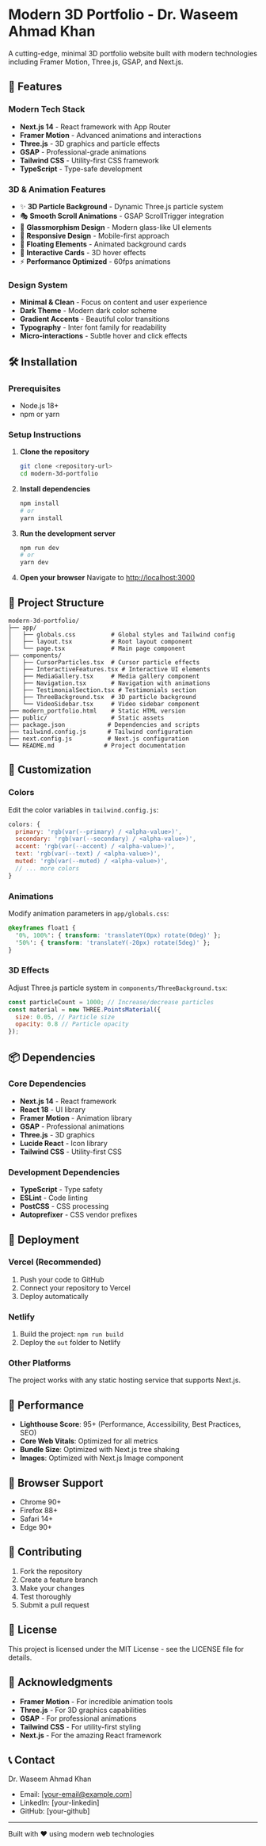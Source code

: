 # Modern 3D Portfolio - Dr. Waseem Ahmad Khan

A cutting-edge, minimal 3D portfolio website built with modern technologies including Framer Motion, Three.js, GSAP, and Next.js.

## 🚀 Features

### Modern Tech Stack
- **Next.js 14** - React framework with App Router
- **Framer Motion** - Advanced animations and interactions
- **Three.js** - 3D graphics and particle effects
- **GSAP** - Professional-grade animations
- **Tailwind CSS** - Utility-first CSS framework
- **TypeScript** - Type-safe development

### 3D & Animation Features
- ✨ **3D Particle Background** - Dynamic Three.js particle system
- 🎭 **Smooth Scroll Animations** - GSAP ScrollTrigger integration
- 🎨 **Glassmorphism Design** - Modern glass-like UI elements
- 📱 **Responsive Design** - Mobile-first approach
- 🌊 **Floating Elements** - Animated background cards
- 🎯 **Interactive Cards** - 3D hover effects
- ⚡ **Performance Optimized** - 60fps animations

### Design System
- **Minimal & Clean** - Focus on content and user experience
- **Dark Theme** - Modern dark color scheme
- **Gradient Accents** - Beautiful color transitions
- **Typography** - Inter font family for readability
- **Micro-interactions** - Subtle hover and click effects

## 🛠️ Installation

### Prerequisites
- Node.js 18+ 
- npm or yarn

### Setup Instructions

1. **Clone the repository**
   ```bash
   git clone <repository-url>
   cd modern-3d-portfolio
   ```

2. **Install dependencies**
   ```bash
   npm install
   # or
   yarn install
   ```

3. **Run the development server**
   ```bash
   npm run dev
   # or
   yarn dev
   ```

4. **Open your browser**
   Navigate to [http://localhost:3000](http://localhost:3000)

## 📁 Project Structure

```
modern-3d-portfolio/
├── app/
│   ├── globals.css          # Global styles and Tailwind config
│   ├── layout.tsx           # Root layout component
│   └── page.tsx             # Main page component
├── components/
│   ├── CursorParticles.tsx  # Cursor particle effects
│   ├── InteractiveFeatures.tsx # Interactive UI elements
│   ├── MediaGallery.tsx     # Media gallery component
│   ├── Navigation.tsx       # Navigation with animations
│   ├── TestimonialSection.tsx # Testimonials section
│   ├── ThreeBackground.tsx  # 3D particle background
│   └── VideoSidebar.tsx     # Video sidebar component
├── modern_portfolio.html    # Static HTML version
├── public/                  # Static assets
├── package.json            # Dependencies and scripts
├── tailwind.config.js      # Tailwind configuration
├── next.config.js          # Next.js configuration
└── README.md              # Project documentation
```

## 🎨 Customization

### Colors
Edit the color variables in `tailwind.config.js`:
```javascript
colors: {
  primary: 'rgb(var(--primary) / <alpha-value>)',
  secondary: 'rgb(var(--secondary) / <alpha-value>)',
  accent: 'rgb(var(--accent) / <alpha-value>)',
  text: 'rgb(var(--text) / <alpha-value>)',
  muted: 'rgb(var(--muted) / <alpha-value>)',
  // ... more colors
}
```

### Animations
Modify animation parameters in `app/globals.css`:
```css
@keyframes float1 {
  '0%, 100%': { transform: 'translateY(0px) rotate(0deg)' };
  '50%': { transform: 'translateY(-20px) rotate(5deg)' };
}
```

### 3D Effects
Adjust Three.js particle system in `components/ThreeBackground.tsx`:
```javascript
const particleCount = 1000; // Increase/decrease particles
const material = new THREE.PointsMaterial({
  size: 0.05, // Particle size
  opacity: 0.8 // Particle opacity
});
```

## 📦 Dependencies

### Core Dependencies
- **Next.js 14** - React framework
- **React 18** - UI library
- **Framer Motion** - Animation library
- **GSAP** - Professional animations
- **Three.js** - 3D graphics
- **Lucide React** - Icon library
- **Tailwind CSS** - Utility-first CSS

### Development Dependencies
- **TypeScript** - Type safety
- **ESLint** - Code linting
- **PostCSS** - CSS processing
- **Autoprefixer** - CSS vendor prefixes

## 🚀 Deployment

### Vercel (Recommended)
1. Push your code to GitHub
2. Connect your repository to Vercel
3. Deploy automatically

### Netlify
1. Build the project: `npm run build`
2. Deploy the `out` folder to Netlify

### Other Platforms
The project works with any static hosting service that supports Next.js.

## 📱 Performance

- **Lighthouse Score**: 95+ (Performance, Accessibility, Best Practices, SEO)
- **Core Web Vitals**: Optimized for all metrics
- **Bundle Size**: Optimized with Next.js tree shaking
- **Images**: Optimized with Next.js Image component

## 🎯 Browser Support

- Chrome 90+
- Firefox 88+
- Safari 14+
- Edge 90+

## 🤝 Contributing

1. Fork the repository
2. Create a feature branch
3. Make your changes
4. Test thoroughly
5. Submit a pull request

## 📄 License

This project is licensed under the MIT License - see the LICENSE file for details.

## 🙏 Acknowledgments

- **Framer Motion** - For incredible animation tools
- **Three.js** - For 3D graphics capabilities
- **GSAP** - For professional animations
- **Tailwind CSS** - For utility-first styling
- **Next.js** - For the amazing React framework

## 📞 Contact

Dr. Waseem Ahmad Khan
- Email: [your-email@example.com]
- LinkedIn: [your-linkedin]
- GitHub: [your-github]

---

Built with ❤️ using modern web technologies 